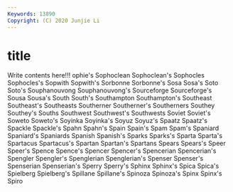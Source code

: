 ```yaml
---
Keywords: 13890
Copyright: (C) 2020 Junjie Li
---
```


# title

Write contents here!!!
ophie's 
Sophoclean 
Sophoclean's 
Sophocles 
Sophocles's 
Sopwith 
Sopwith's 
Sorbonne
Sorbonne's 
Sosa 
Sosa's 
Soto 
Soto's 
Souphanouvong 
Souphanouvong's 
Sourceforge 
Sourceforge's 
Sousa
Sousa's 
South 
South's 
Southampton 
Southampton's 
Southeast 
Southeast's 
Southeasts 
Southerner 
Southerner's
Southerners 
Southey 
Southey's 
Souths 
Southwest 
Southwest's 
Southwests 
Soviet 
Soviet's 
Soweto
Soweto's 
Soyinka 
Soyinka's 
Soyuz 
Soyuz's 
Spaatz 
Spaatz's 
Spackle 
Spackle's 
Spahn
Spahn's 
Spain 
Spain's 
Spam 
Spam's 
Spaniard 
Spaniard's 
Spaniards 
Spanish 
Spanish's
Sparks 
Sparks's 
Sparta 
Sparta's 
Spartacus 
Spartacus's 
Spartan 
Spartan's 
Spartans 
Spears
Spears's 
Speer 
Speer's 
Spence 
Spence's 
Spencer 
Spencer's 
Spencerian 
Spencerian's 
Spengler
Spengler's 
Spenglerian 
Spenglerian's 
Spenser 
Spenser's 
Spenserian 
Spenserian's 
Sperry 
Sperry's 
Sphinx
Sphinx's 
Spica 
Spica's 
Spielberg 
Spielberg's 
Spillane 
Spillane's 
Spinoza 
Spinoza's 
Spinx
Spinx's 
Spiro 
